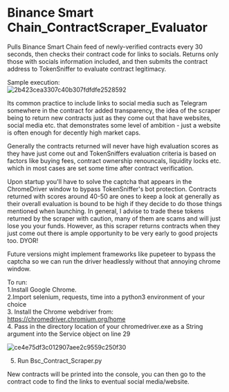# Binance Smart Chain_ContractScraper_Evaluator
Pulls Binance Smart Chain feed of newly-verified contracts every 30 seconds, then checks their contract code for links to socials.
Returns only those with socials information included, and then submits the contract address to TokenSniffer to evaluate contract legitimacy.  

Sample execution:  
![2b423cea3307c40b307fdfdfe2528592](https://user-images.githubusercontent.com/62744506/149968695-6a91dc12-be82-408b-9082-ff5796896391.png) 



Its common practice to include links to social media such as Telegram somewhere in the contract for added transparency, the idea of the scraper being to return new
contracts just as they come out that have websites, social media etc. that demonstrates some level of ambition - just a website is often enough for decently high market caps.  

Generally the contracts returned will never have high evaluation scores as they have just come out and TokenSniffers evaluation criteria is based on
factors like buying fees, contract ownership renouncals, liquidity locks etc. which in most cases are set some time after contract verification.

Upon startup you'll have to solve the captcha that appears in the ChromeDriver window to bypass TokenSniffer's bot protection.
Contracts returned with scores around 40-50 are ones to keep a look at generally as their overall evaluation is bound to be high if they decide to do those things mentioned
when launching. In general, I advise to trade these tokens returned by the scraper with caution, many of them are scams and will just lose you your funds.
However, as this scraper returns contracts when they just come out there is ample opportunity to be very early to good projects too. DYOR!

Future versions might implement frameworks like pupeteer to bypass the captcha so we can run the driver headlessly without that annoying chrome window. 

To run:   
1.Install Google Chrome.   
2.Import selenium, requests, time into a python3 environment of your choice  
3. Install the Chrome webdriver from: https://chromedriver.chromium.org/home    
4. Pass in the directory location of your chromedriver.exe as a String argument into the Service object on line 29   


![ce4e75df3c012907aee2c9559c250f30](https://user-images.githubusercontent.com/62744506/149964319-ce99bc2f-46ff-4cb7-8f89-c5791a8cb489.png)   

5.  Run Bsc_Contract_Scraper.py  


New contracts will be printed into the console, you can then go to the contract code to find the links to eventual social media/website.   



